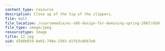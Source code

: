 ```yaml
---
content_type: resource
description: Close up of the tip of the clippers.
file: null
file_location: /coursemedia/ec-s06-design-for-demining-spring-2007/d580b0398e91740a2503d1fb3c8667e0_12.jpg
file_type: image/jpeg
resourcetype: Image
title: 12.jpg
uid: d580b039-8e91-740a-2503-d1fb3c8667e0
---
```

